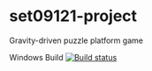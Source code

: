 # set09121-project
Gravity-driven puzzle platform game

Windows Build [![Build status](https://ci.appveyor.com/api/projects/status/hxec7pd68ij173fx?svg=true)](https://ci.appveyor.com/project/Xuloh/set09121-project)
